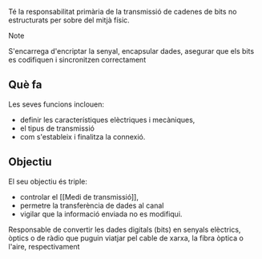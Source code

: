 
Té la responsabilitat primària de la transmissió de cadenes de bits no estructurats per sobre del mitjà físic.

>[!note]
>S'encarrega d'encriptar la senyal, encapsular dades, asegurar que els bits es codifiquen i sincronitzen correctament
## Què fa
Les seves funcions inclouen:
- definir les característiques elèctriques i mecàniques, 
- el tipus de transmissió
- com s'estableix i finalitza la connexió. 

## Objectiu
El seu objectiu és triple: 
- controlar el [[Medi de transmissió]], 
- permetre la transferència de dades al canal
- vigilar que la informació enviada no es modifiqui.


Responsable de convertir les dades digitals (bits) en senyals elèctrics, òptics o de ràdio que puguin viatjar pel cable de xarxa, la fibra òptica o l'aire, respectivament

